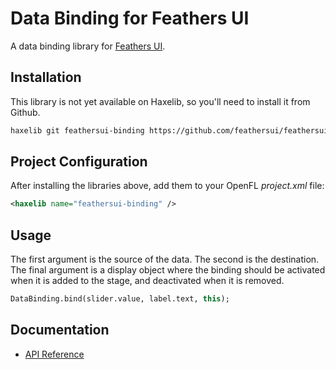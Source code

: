# Data Binding for Feathers UI

A data binding library for [Feathers UI](https://feathersui.com/).

## Installation

This library is not yet available on Haxelib, so you'll need to install it from Github.

```sh
haxelib git feathersui-binding https://github.com/feathersui/feathersui-binding.git
```

## Project Configuration

After installing the libraries above, add them to your OpenFL _project.xml_ file:

```xml
<haxelib name="feathersui-binding" />
```

## Usage

The first argument is the source of the data. The second is the destination. The final argument is a display object where the binding should be activated when it is added to the stage, and deactivated when it is removed.

```hx
DataBinding.bind(slider.value, label.text, this);
```

## Documentation

- [API Reference](https://api.feathersui.com/feathersui-binding/)
